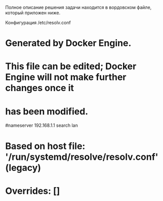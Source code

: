 Полное описание решения задачи находится в вордовском файле, который приложен ниже.

Конфигурация /etc/resolv.conf
# Generated by Docker Engine.
# This file can be edited; Docker Engine will not make further changes once it
# has been modified.

#nameserver 192.168.1.1
search lan

# Based on host file: '/run/systemd/resolve/resolv.conf' (legacy)
# Overrides: []

